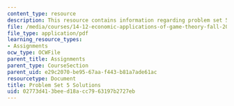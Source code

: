 ```yaml
---
content_type: resource
description: This resource contains information regarding problem set 5 solutions.
file: /media/courses/14-12-economic-applications-of-game-theory-fall-2012/02773d413beed18acc7963197b2727eb_MIT14_12F12_pset5sol.pdf
file_type: application/pdf
learning_resource_types:
- Assignments
ocw_type: OCWFile
parent_title: Assignments
parent_type: CourseSection
parent_uid: e29c2070-be95-67aa-f443-b81a7ade61ac
resourcetype: Document
title: Problem Set 5 Solutions
uid: 02773d41-3bee-d18a-cc79-63197b2727eb
---
```

